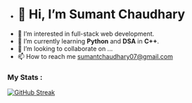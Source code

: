 - #  👋 Hi, I’m **Sumant Chaudhary** 
- 👀 I’m interested in full-stack web development.
- 🌱 I’m currently learning **Python** and **DSA** in **C++**.
- 💞️ I’m looking to collaborate on ...
- 📫 How to reach me sumantchaudhary07@gmail.com

### My Stats :
[![GitHub Streak](http://github-readme-streak-stats.herokuapp.com?user=sumant7&theme=dark&background=000000)](https://git.io/streak-stats)
<!---
sumant7/sumant7 is a ✨ special ✨ repository because its `README.md` (this file) appears on your GitHub profile.
You can click the Preview link to take a look at your changes.
--->
